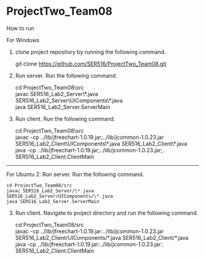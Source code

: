 # ProjectTwo_Team08  

How to run
 
For Windows 
1. clone project repository by running the following command.  
  
   git clone https://github.com/SER516/ProjectTwo_Team08.git  
  
2. Run server. Run the following command.  
  
    cd ProjectTwo_Team08\src  
    javac SER516_Lab2_Server\\*.java SER516_Lab2_Server\UIComponents\\\*.java   
    java SER516_Lab2_Server.ServerMain  
  
3. Run client. Run the following command.  
  
   cd ProjectTwo_Team08\src  
   javac -cp ../lib/jfreechart-1.0.19.jar;../lib/jcommon-1.0.23.jar SER516_Lab2_Client\UIComponents\\\*.java SER516_Lab2_Client\\*.java  
   java -cp ../lib/jfreechart-1.0.19.jar;../lib/jcommon-1.0.23.jar;. SER516_Lab2_Client.ClientMain  
  
--------------------------------------------------------------------------------------  
For Ubuntu
2.  Run server. Run the following command.  
  
    cd ProjectTwo_Team08/src  
    javac SER516_Lab2_Server/\*.java SER516_Lab2_Server/UIComponents/\*.java   
    java SER516_Lab2_Server.ServerMain  
  
3. Run client. Navigate to project directory and run the following command.  
  
    cd ProjectTwo_Team08/src  
    javac -cp ../lib/jfreechart-1.0.19.jar:../lib/jcommon-1.0.23.jar SER516_Lab2_Client/UIComponents/\*.java SER516_Lab2_Client/\*.java  
    java -cp ../lib/jfreechart-1.0.19.jar:../lib/jcommon-1.0.23.jar:. SER516_Lab2_Client.ClientMain